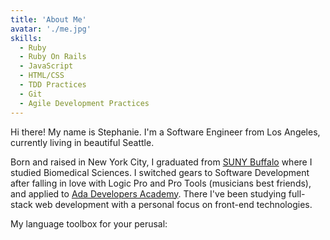 ```yaml
---
title: 'About Me'
avatar: './me.jpg'
skills:
  - Ruby
  - Ruby On Rails
  - JavaScript
  - HTML/CSS
  - TDD Practices
  - Git
  - Agile Development Practices
---
```


Hi there! My name is Stephanie. I'm a Software Engineer from Los Angeles, currently living in beautiful Seattle.

Born and raised in New York City, I graduated from [SUNY Buffalo](http://www.buffalo.edu/) where I studied Biomedical Sciences. I switched gears to Software Development after falling in love with Logic Pro and Pro Tools (musicians best friends), and applied to [Ada Developers Academy](http://www.adadevelopersacademy.org/). There I've been studying full-stack web development with a personal focus on front-end technologies.

My language toolbox for your perusal:
